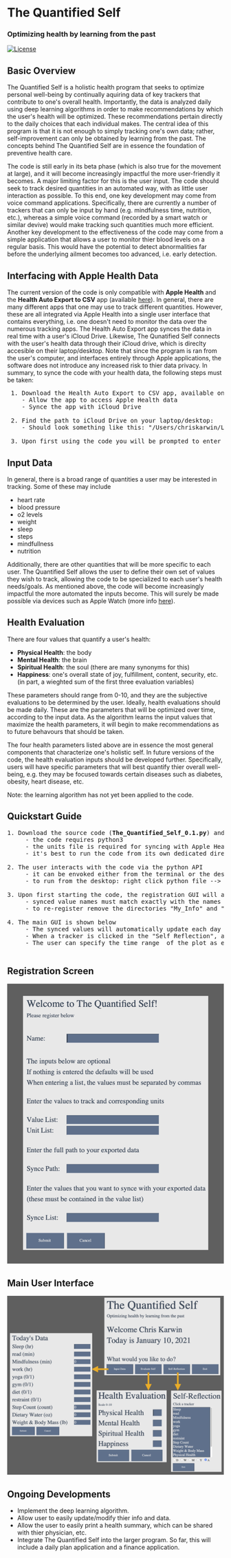 # The Quantified Self 
### Optimizing health by learning from the past

[![License](https://img.shields.io/badge/license-MIT-blue.svg)](../../)

## Basic Overview <br />
The Quantified Self is a holistic health program that seeks to optimize personal well-being by continually aquiring data of key trackers that contribute to one's overall health. Importantly, the data is analyzed daily using deep learning algorithms in order to make recommendations by which the user's health will be optimized. These recommendations pertain directly to the daily choices that each individual makes. The central idea of this program is that it is not enough to simply tracking one's own data; rather, self-improvement can only be obtained by learning from the past. The concepts behind The Quantified Self are in essence the foundation of preventive health care. 

The code is still early in its beta phase (which is also true for the movement at large), and it will become increasingly impactful the more user-friendly it becomes. A major limiting factor for this is the user input. The code should seek to track desired quantities in an automated way, with as little user interaction as possible. To this end, one key development may come from voice command applications. Specifically, there are currently a number of trackers that can only be input by hand (e.g. mindfulness time, nutrition, etc.), whereas a simple voice command (recorded by a smart watch or similar devive) would make tracking such quantities much more efficient. Another key development to the effectiveness of the code may come from a simple application that allows a user to monitor thier blood levels on a regular basis. This would have the potential to detect abnormalities far before the underlying ailment becomes too advanced, i.e. early detection.

## Interfacing with Apple Health Data <br />

The current version of the code is only compatible with **Apple Health** and the **Health Auto Export to CSV** app (available [here](https://apps.apple.com/us/app/health-auto-export-to-csv/id1115567069)). In general, there are many different apps that one may use to track different quantities. However, these are all integrated via Apple Health into a single user interface that contains everything, i.e. one doesn't need to monitor the data over the numerous tracking apps. The Health Auto Export app synces the data in real time with a user's iCloud Drive. Likewise, The Qunatified Self connects with the user's health data through their iCloud drive, which is direclty accesible on their laptop/desktop. Note that since the program is ran from the user's computer, and interfaces entirely through Apple applications, the software does not introduce any increased risk to thier data privacy. In summary, to synce the code with your health data, the following steps must be taken:


<pre>
 1. Download the Health Auto Export to CSV app, available on Apple iPhone and Apple Watch
    - Allow the app to access Apple Health data
    - Synce the app with iCloud Drive
  
 2. Find the path to iCloud Drive on your laptop/desktop:
    - Should look something like this: "/Users/chriskarwin/Library/Mobile Documents/iCloud~com~ifunography~HealthExport/Documents/"
  
 3. Upon first using the code you will be prompted to enter the above path 
</pre>

## Input Data <br />

In general, there is a broad range of quantities a user may be interested in tracking. Some of these may include

* heart rate
* blood pressure
* o2 levels
* weight
* sleep
* steps
* mindfullness
* nutrition

Additionally, there are other quantities that will be more specific to each user. The Quantified Self allows the user to define their own set of values they wish to track, allowing the code to be specialized to each user's health needs/goals. As mentioned above, the code will become increasingly impactful the more automated the inputs become. This will surely be made possible via devices such as Apple Watch (more info [here](https://www.apple.com/watch/)).

## Health Evaluation <br />

There are four values that quantify a user's health: 

* **Physical Health**: the body
* **Mental Health**: the brain
* **Spiritual Health**: the soul (there are many synonyms for this)
* **Happiness**: one's overall state of joy, fulfillment, content, security, etc. (in part, a wieghted sum of the first three evaluation variables)

These parameters should range from 0-10, and they are the subjective evaluations to be determined by the user. Ideally, health evaluations should be made daily. These are the parameters that will be optimized over time, according to the input data. As the algorithm learns the input values that maximize the health parameters, it will begin to make recommendations as to future behavours that should be taken. 

The four health parameters listed above are in essence the most general components that characterize one's holistic self. In future versions of the code, the health evaluation inputs should be developed further. Specifically, users will have specific parameters that will best quantify thier overall well-being, e.g. they may be focused towards certain diseases such as diabetes, obesity, heart disease, etc. 

Note: the learning algorithm has not yet been applied to the code. 

## Quickstart Guide <br />

<pre>
1. Download the source code (<b>The_Quantified_Self_0.1.py</b>) and the units file (<b>units.csv</b>)
     - the code requires python3
     - the units file is required for syncing with Apple Health data
     - it's best to run the code from its own dedicated directory

2. The user interacts with the code via the python API
     - it can be envoked either from the terminal or the desktop
     - to run from the desktop: right click python file --> Get Info --> Open with --> set to Python Launcher 3
     
3. Upon first starting the code, the registration GUI will appear, as shown below
     - synced value names must match exactly with the names from Health Auto Export, and the same names must be given for the value list
     - to re-register remove the directories "My_Info" and "My_Data" (a better option will be available in future versions of the code)

4. The main GUI is shown below
     - The synced values will automatically update each day
     - When a tracker is clicked in the "Self Reflection", a plot will appear showing the data
     - The user can specify the time range  of the plot as either day (D), week (W), month (M), year (Y), or all data (A)

</pre>

## Registration Screen

<p align="center">
<img width="600"  src="Images/registration.png">
</p>

## Main User Interface

<p align="center">
<img width="600"  src="Images/main_overview.png">
</p>

## Ongoing Developments <br />

* Implement the deep learning algorithm.
* Allow user to easily update/modify thier info and data. 
* Allow the user to easily print a health summary, which can be shared with thier physician, etc.
* Integrate The Quantified Self into the larger program. So far, this will include a daily plan application and a finance application. 

